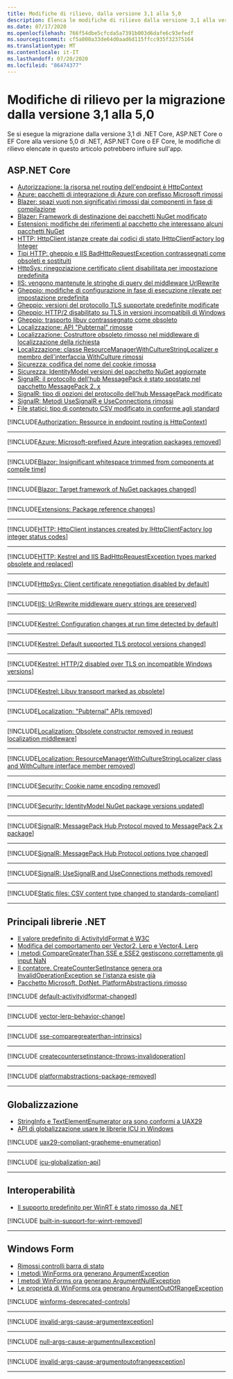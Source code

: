 ```yaml
---
title: Modifiche di rilievo, dalla versione 3,1 alla 5,0
description: Elenca le modifiche di rilievo dalla versione 3,1 alla versione 5,0 di .NET, ASP.NET Core e EF Core.
ms.date: 07/17/2020
ms.openlocfilehash: 766f54dbe5cfcda5a7391b003d6dafe6c93efedf
ms.sourcegitcommit: cf5a800a33de64d0aad6d115ffcc935f32375164
ms.translationtype: MT
ms.contentlocale: it-IT
ms.lasthandoff: 07/20/2020
ms.locfileid: "86474377"
---
```

# <a name="breaking-changes-for-migration-from-version-31-to-50"></a>Modifiche di rilievo per la migrazione dalla versione 3,1 alla 5,0

Se si esegue la migrazione dalla versione 3,1 di .NET Core, ASP.NET Core o EF Core alla versione 5,0 di .NET, ASP.NET Core o EF Core, le modifiche di rilievo elencate in questo articolo potrebbero influire sull'app.

## <a name="aspnet-core"></a>ASP.NET Core

- [Autorizzazione: la risorsa nel routing dell'endpoint è HttpContext](#authorization-resource-in-endpoint-routing-is-httpcontext)
- [Azure: pacchetti di integrazione di Azure con prefisso Microsoft rimossi](#azure-microsoft-prefixed-azure-integration-packages-removed)
- [Blazer: spazi vuoti non significativi rimossi dai componenti in fase di compilazione](#blazor-insignificant-whitespace-trimmed-from-components-at-compile-time)
- [Blazer: Framework di destinazione dei pacchetti NuGet modificato](#blazor-target-framework-of-nuget-packages-changed)
- [Estensioni: modifiche dei riferimenti al pacchetto che interessano alcuni pacchetti NuGet](#extensions-package-reference-changes-affecting-some-nuget-packages)
- [HTTP: HttpClient istanze create dai codici di stato IHttpClientFactory log Integer](#http-httpclient-instances-created-by-ihttpclientfactory-log-integer-status-codes)
- [Tipi HTTP: gheppio e IIS BadHttpRequestException contrassegnati come obsoleti e sostituiti](#http-kestrel-and-iis-badhttprequestexception-types-marked-obsolete-and-replaced)
- [HttpSys: rinegoziazione certificato client disabilitata per impostazione predefinita](#httpsys-client-certificate-renegotiation-disabled-by-default)
- [IIS: vengono mantenute le stringhe di query del middleware UrlRewrite](#iis-urlrewrite-middleware-query-strings-are-preserved)
- [Gheppio: modifiche di configurazione in fase di esecuzione rilevate per impostazione predefinita](#kestrel-configuration-changes-at-run-time-detected-by-default)
- [Gheppio: versioni del protocollo TLS supportate predefinite modificate](#kestrel-default-supported-tls-protocol-versions-changed)
- [Gheppio: HTTP/2 disabilitato su TLS in versioni incompatibili di Windows](#kestrel-http2-disabled-over-tls-on-incompatible-windows-versions)
- [Gheppio: trasporto libuv contrassegnato come obsoleto](#kestrel-libuv-transport-marked-as-obsolete)
- [Localizzazione: API "Pubternal" rimosse](#localization-pubternal-apis-removed)
- [Localizzazione: Costruttore obsoleto rimosso nel middleware di localizzazione della richiesta](#localization-obsolete-constructor-removed-in-request-localization-middleware)
- [Localizzazione: classe ResourceManagerWithCultureStringLocalizer e membro dell'interfaccia WithCulture rimossi](#localization-resourcemanagerwithculturestringlocalizer-class-and-withculture-interface-member-removed)
- [Sicurezza: codifica del nome del cookie rimossa](#security-cookie-name-encoding-removed)
- [Sicurezza: IdentityModel versioni del pacchetto NuGet aggiornate](#security-identitymodel-nuget-package-versions-updated)
- [SignalR: il protocollo dell'hub MessagePack è stato spostato nel pacchetto MessagePack 2. x](#signalr-messagepack-hub-protocol-moved-to-messagepack-2x-package)
- [SignalR: tipo di opzioni del protocollo dell'hub MessagePack modificato](#signalr-messagepack-hub-protocol-options-type-changed)
- [SignalR: Metodi UseSignalR e UseConnections rimossi](#signalr-usesignalr-and-useconnections-methods-removed)
- [File statici: tipo di contenuto CSV modificato in conforme agli standard](#static-files-csv-content-type-changed-to-standards-compliant)

[!INCLUDE[Authorization: Resource in endpoint routing is HttpContext](~/includes/core-changes/aspnetcore/5.0/authorization-resource-in-endpoint-routing.md)]

***

[!INCLUDE[Azure: Microsoft-prefixed Azure integration packages removed](~/includes/core-changes/aspnetcore/5.0/azure-integration-packages-removed.md)]

***

[!INCLUDE[Blazor: Insignificant whitespace trimmed from components at compile time](~/includes/core-changes/aspnetcore/5.0/blazor-components-trim-insignificant-whitespace.md)]

***

[!INCLUDE[Blazor: Target framework of NuGet packages changed](~/includes/core-changes/aspnetcore/5.0/blazor-packages-target-framework-changed.md)]

***

[!INCLUDE[Extensions: Package reference changes](~/includes/core-changes/aspnetcore/5.0/extensions-package-reference-changes.md)]

***

[!INCLUDE[HTTP: HttpClient instances created by IHttpClientFactory log integer status codes](~/includes/core-changes/aspnetcore/5.0/http-httpclient-instances-log-integer-status-codes.md)]

***

[!INCLUDE[HTTP: Kestrel and IIS BadHttpRequestException types marked obsolete and replaced](~/includes/core-changes/aspnetcore/5.0/http-badhttprequestexception-obsolete.md)]

***

[!INCLUDE[HttpSys: Client certificate renegotiation disabled by default](~/includes/core-changes/aspnetcore/5.0/httpsys-client-certificate-renegotiation-disabled-by-default.md)]

***

[!INCLUDE[IIS: UrlRewrite middleware query strings are preserved](~/includes/core-changes/aspnetcore/5.0/iis-urlrewrite-middleware-query-strings-are-preserved.md)]

***

[!INCLUDE[Kestrel: Configuration changes at run time detected by default](~/includes/core-changes/aspnetcore/5.0/kestrel-configuration-changes-at-run-time-detected-by-default.md)]

***

[!INCLUDE[Kestrel: Default supported TLS protocol versions changed](~/includes/core-changes/aspnetcore/5.0/kestrel-default-supported-tls-protocol-versions-changed.md)]

***

[!INCLUDE[Kestrel: HTTP/2 disabled over TLS on incompatible Windows versions](~/includes/core-changes/aspnetcore/5.0/kestrel-disables-http2-over-tls.md)]

***

[!INCLUDE[Kestrel: Libuv transport marked as obsolete](~/includes/core-changes/aspnetcore/5.0/kestrel-libuv-transport-obsolete.md)]

***

[!INCLUDE[Localization: "Pubternal" APIs removed](~/includes/core-changes/aspnetcore/5.0/localization-pubternal-apis-removed.md)]

***

[!INCLUDE[Localization: Obsolete constructor removed in request localization middleware](~/includes/core-changes/aspnetcore/5.0/localization-requestlocalizationmiddleware-constructor-removed.md)]

***

[!INCLUDE[Localization: ResourceManagerWithCultureStringLocalizer class and WithCulture interface member removed](~/includes/core-changes/aspnetcore/5.0/localization-members-removed.md)]

***

[!INCLUDE[Security: Cookie name encoding removed](~/includes/core-changes/aspnetcore/5.0/security-cookie-name-encoding-removed.md)]

***

[!INCLUDE[Security: IdentityModel NuGet package versions updated](~/includes/core-changes/aspnetcore/5.0/security-identitymodel-nuget-package-versions-updated.md)]

***

[!INCLUDE[SignalR: MessagePack Hub Protocol moved to MessagePack 2.x package](~/includes/core-changes/aspnetcore/5.0/signalr-messagepack-package.md)]

***

[!INCLUDE[SignalR: MessagePack Hub Protocol options type changed](~/includes/core-changes/aspnetcore/5.0/signalr-messagepack-hub-protocol-options-changed.md)]

***

[!INCLUDE[SignalR: UseSignalR and UseConnections methods removed](~/includes/core-changes/aspnetcore/5.0/signalr-usesignalr-useconnections-removed.md)]

***

[!INCLUDE[Static files: CSV content type changed to standards-compliant](~/includes/core-changes/aspnetcore/5.0/static-files-csv-content-type-changed.md)]

***

## <a name="core-net-libraries"></a>Principali librerie .NET

- [Il valore predefinito di ActivityIdFormat è W3C](#default-activityidformat-is-w3c)
- [Modifica del comportamento per Vector2. Lerp e Vector4. Lerp](#behavior-change-for-vector2lerp-and-vector4lerp)
- [I metodi CompareGreaterThan SSE e SSE2 gestiscono correttamente gli input NaN](#sse-and-sse2-comparegreaterthan-methods-properly-handle-nan-inputs)
- [Il contatore. CreateCounterSetInstance genera ora InvalidOperationException se l'istanza esiste già](#countersetcreatecountersetinstance-now-throws-invalidoperationexception-if-instance-already-exists)
- [Pacchetto Microsoft. DotNet. PlatformAbstractions rimosso](#microsoftdotnetplatformabstractions-package-removed)

[!INCLUDE [default-activityidformat-changed](../../../includes/core-changes/corefx/5.0/default-activityidformat-changed.md)]

***

[!INCLUDE [vector-lerp-behavior-change](../../../includes/core-changes/corefx/5.0/vector-lerp-behavior-change.md)]

***

[!INCLUDE [sse-comparegreaterthan-intrinsics](../../../includes/core-changes/corefx/5.0/sse-comparegreaterthan-intrinsics.md)]

***

[!INCLUDE [createcountersetinstance-throws-invalidoperation](../../../includes/core-changes/corefx/5.0/createcountersetinstance-throws-invalidoperation.md)]

***

[!INCLUDE [platformabstractions-package-removed](../../../includes/core-changes/corefx/5.0/platformabstractions-package-removed.md)]

***

## <a name="globalization"></a>Globalizzazione

- [StringInfo e TextElementEnumerator ora sono conformi a UAX29](#stringinfo-and-textelementenumerator-are-now-uax29-compliant)
- [API di globalizzazione usare le librerie ICU in Windows](#globalization-apis-use-icu-libraries-on-windows)

[!INCLUDE [uax29-compliant-grapheme-enumeration](../../../includes/core-changes/globalization/5.0/uax29-compliant-grapheme-enumeration.md)]

***

[!INCLUDE [icu-globalization-api](../../../includes/core-changes/globalization/5.0/icu-globalization-api.md)]

***

## <a name="interop"></a>Interoperabilità

- [Il supporto predefinito per WinRT è stato rimosso da .NET](#built-in-support-for-winrt-is-removed-from-net)

[!INCLUDE [built-in-support-for-winrt-removed](~/includes/core-changes/interop/5.0/built-in-support-for-winrt-removed.md)]

***

## <a name="windows-forms"></a>Windows Form

- [Rimossi controlli barra di stato](#removed-status-bar-controls)
- [I metodi WinForms ora generano ArgumentException](#winforms-methods-now-throw-argumentexception)
- [I metodi WinForms ora generano ArgumentNullException](#winforms-methods-now-throw-argumentnullexception)
- [Le proprietà di WinForms ora generano ArgumentOutOfRangeException](#winforms-properties-now-throw-argumentoutofrangeexception)

[!INCLUDE [winforms-deprecated-controls](../../../includes/core-changes/windowsforms/5.0/winforms-deprecated-controls.md)]

***

[!INCLUDE [invalid-args-cause-argumentexception](../../../includes/core-changes/windowsforms/5.0/invalid-args-cause-argumentexception.md)]

***

[!INCLUDE [null-args-cause-argumentnullexception](../../../includes/core-changes/windowsforms/5.0/null-args-cause-argumentnullexception.md)]

***

[!INCLUDE [invalid-args-cause-argumentoutofrangeexception](../../../includes/core-changes/windowsforms/5.0/invalid-args-cause-argumentoutofrangeexception.md)]

***
